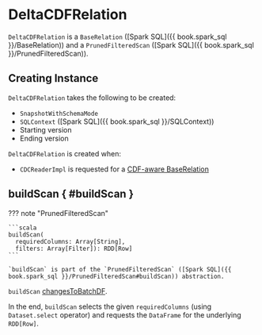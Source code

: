 # DeltaCDFRelation

`DeltaCDFRelation` is a `BaseRelation` ([Spark SQL]({{ book.spark_sql }}/BaseRelation)) and a `PrunedFilteredScan` ([Spark SQL]({{ book.spark_sql }}/PrunedFilteredScan)).

## Creating Instance

`DeltaCDFRelation` takes the following to be created:

* <span id="snapshotWithSchemaMode"> `SnapshotWithSchemaMode`
* <span id="sqlContext"> `SQLContext` ([Spark SQL]({{ book.spark_sql }}/SQLContext))
* <span id="startingVersion"> Starting version
* <span id="endingVersion"> Ending version

`DeltaCDFRelation` is created when:

* `CDCReaderImpl` is requested for a [CDF-aware BaseRelation](CDCReaderImpl.md#getCDCRelation)

## buildScan { #buildScan }

??? note "PrunedFilteredScan"

    ```scala
    buildScan(
      requiredColumns: Array[String],
      filters: Array[Filter]): RDD[Row]
    ```

    `buildScan` is part of the `PrunedFilteredScan` ([Spark SQL]({{ book.spark_sql }}/PrunedFilteredScan#buildScan)) abstraction.

`buildScan` [changesToBatchDF](CDCReaderImpl.md#changesToBatchDF).

In the end, `buildScan` selects the given `requiredColumns` (using `Dataset.select` operator) and requests the `DataFrame` for the underlying `RDD[Row]`.
